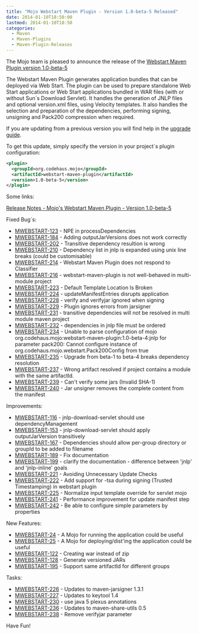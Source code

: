```yaml
---
title: "Mojo Webstart Maven Plugin - Version 1.0-beta-5 Released"
date: 2014-01-10T18:50:00
lastmod: 2014-01-10T18:50
categories:
  - Maven
  - Maven-Plugins
  - Maven-Plugin-Releases
---
```

The Mojo team is pleased to announce the release of the [Webstart
Maven Plugin version 1.0-beta-5](http://mojo.codehaus.org/webstart/webstart-maven-plugin)

The Webstart Maven Plugin generates application bundles that can be
deployed via Web Start. The plugin can be used to prepare standalone
Web Start applications or Web Start applications bundled in WAR files
(with or without Sun´s Download Servlet). It handles the generation of
JNLP files and optional version.xml files, using Velocity templates. It
also handles the selection and preparation of the dependencies,
performing signing, unsigning and Pack200 compression when required.


If you are updating from a previous version you will find help in the 
[upgrade guide](http://mojo.codehaus.org/webstart/webstart-maven-plugin/upgrade.html).

<!-- more -->

To get this update, simply specify the version in your project´s
plugin configuration:


```xml
<plugin>
  <groupId>org.codehaus.mojo</groupId>
  <artifactId>webstart-maven-plugin</artifactId>
  <version>1.0-beta-5</version>
</plugin>
``` 


Some links:

[Release Notes - Mojo's Webstart Maven Plugin - Version 1.0-beta-5](http://jira.codehaus.org/secure/ReleaseNote.jspa?projectId=11362&version=19637)

Fixed Bug´s:

* [MWEBSTART-123](https://issues.apache.org/jira/browse/MWEBSTART-123) - NPE in processDependencies
* [MWEBSTART-184](https://issues.apache.org/jira/browse/MWEBSTART-184) - Adding outputJarVersions does not work correctly
* [MWEBSTART-202](https://issues.apache.org/jira/browse/MWEBSTART-202) - Transitive dependency resultion is wrong 
* [MWEBSTART-210](https://issues.apache.org/jira/browse/MWEBSTART-210) - Dependency list in jnlp is expanded using unix line breaks (could be customisable)
* [MWEBSTART-214](https://issues.apache.org/jira/browse/MWEBSTART-214) - Webstart Maven Plugin does not respond to Classifier
* [MWEBSTART-216](https://issues.apache.org/jira/browse/MWEBSTART-216) - webstart-maven-plugin is not well-behaved in multi-module project
* [MWEBSTART-223](https://issues.apache.org/jira/browse/MWEBSTART-223) - Default Template Location Is Broken
* [MWEBSTART-224](https://issues.apache.org/jira/browse/MWEBSTART-224) - updateManifestEntries disrupts application
* [MWEBSTART-228](https://issues.apache.org/jira/browse/MWEBSTART-228) - verify and verifyjar ignored when signing
* [MWEBSTART-229](https://issues.apache.org/jira/browse/MWEBSTART-229) - Plugin ignores errors from jarsigner
* [MWEBSTART-231](https://issues.apache.org/jira/browse/MWEBSTART-231) - transitive dependencies will not be resolved in multi module maven project
* [MWEBSTART-232](https://issues.apache.org/jira/browse/MWEBSTART-232) - dependencies in jnlp file must be ordered
* [MWEBSTART-234](https://issues.apache.org/jira/browse/MWEBSTART-234) - Unable to parse configuration of mojo org.codehaus.mojo:webstart-maven-plugin:1.0-beta-4:jnlp for parameter pack200: Cannot configure instance of org.codehaus.mojo.webstart.Pack200Config from true
* [MWEBSTART-235](https://issues.apache.org/jira/browse/MWEBSTART-235) - Upgrade from beta-1 to beta-4 breaks dependency resolution
* [MWEBSTART-237](https://issues.apache.org/jira/browse/MWEBSTART-237) - Wrong artifact resolved if project contains a module with the same artifactId.
* [MWEBSTART-239](https://issues.apache.org/jira/browse/MWEBSTART-239) - Can't verify some jars (Invalid SHA-1)
* [MWEBSTART-240](https://issues.apache.org/jira/browse/MWEBSTART-240) - Jar unsigner removes the complete content from the manifest

Improvements:

* [MWEBSTART-116](https://issues.apache.org/jira/browse/MWEBSTART-116) - jnlp-download-servlet should use dependencyManagement
* [MWEBSTART-153](https://issues.apache.org/jira/browse/MWEBSTART-153) - jnlp-download-servlet should apply outputJarVersion transitively
* [MWEBSTART-167](https://issues.apache.org/jira/browse/MWEBSTART-167) - Dependencies should allow per-group directory or groupId to be added to filename
* [MWEBSTART-189](https://issues.apache.org/jira/browse/MWEBSTART-189) - Fix documentation
* [MWEBSTART-199](https://issues.apache.org/jira/browse/MWEBSTART-199) - clarify the documentation - difference between 'jnlp' and 'jnlp-inline' goals
* [MWEBSTART-221](https://issues.apache.org/jira/browse/MWEBSTART-221) - Avoiding Unnecessary Update Checks
* [MWEBSTART-222](https://issues.apache.org/jira/browse/MWEBSTART-222) - Add support for  -tsa during signing (Trusted Timestamping) in webstart plugin
* [MWEBSTART-225](https://issues.apache.org/jira/browse/MWEBSTART-225) - Normalize input template override for servlet mojo
* [MWEBSTART-241](https://issues.apache.org/jira/browse/MWEBSTART-241) - Performance improvement for update manifest step
* [MWEBSTART-242](https://issues.apache.org/jira/browse/MWEBSTART-242) - Be able to configure simple parameters by properties

New Features:

* [MWEBSTART-24](https://issues.apache.org/jira/browse/MWEBSTART-24) - A Mojo for running the application could be useful
* [MWEBSTART-25](https://issues.apache.org/jira/browse/MWEBSTART-25) - A Mojo for deploying/dist'ing the application could be useful
* [MWEBSTART-122](https://issues.apache.org/jira/browse/MWEBSTART-122) - Creating war instead of zip
* [MWEBSTART-128](https://issues.apache.org/jira/browse/MWEBSTART-128) - Generate versioned JARs 
* [MWEBSTART-195](https://issues.apache.org/jira/browse/MWEBSTART-195) - Support same artifactId for different groups

Tasks:

* [MWEBSTART-226](https://issues.apache.org/jira/browse/MWEBSTART-226) - Updates to maven-jarsigner 1.3.1
* [MWEBSTART-227](https://issues.apache.org/jira/browse/MWEBSTART-227) - Updates to keytool 1.4
* [MWEBSTART-230](https://issues.apache.org/jira/browse/MWEBSTART-230) - use java 5 plexus annotations
* [MWEBSTART-236](https://issues.apache.org/jira/browse/MWEBSTART-236) - Updates to maven-share-utils 0.5
* [MWEBSTART-238](https://issues.apache.org/jira/browse/MWEBSTART-238) - Remove verifyjar parameter


Have Fun!
